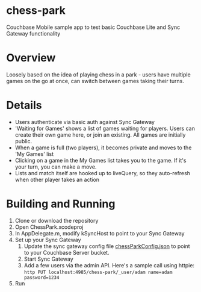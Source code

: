 chess-park
==========

Couchbase Mobile sample app to test basic Couchbase Lite and Sync Gateway functionality

Overview 
========
Loosely based on the idea of playing chess in a park - users have multiple games on the go at once, can switch between games
taking their turns.

Details
=======
- Users authenticate via basic auth against Sync Gateway
- 'Waiting for Games' shows a list of games waiting for players.  Users can create their own game here, or join
an existing.  All games are initially public.
- When a game is full (two players), it becomes private and moves to the 'My Games' list
- Clicking on a game in the My Games list takes you to the game.  If it's your turn, you can make a move. 
- Lists and match itself are hooked up to liveQuery, so they auto-refresh when other player takes an action

Building and Running
====================

1. Clone or download the repository
2. Open ChessPark.xcodeproj
3. In AppDelegate.m, modify kSyncHost to point to your Sync Gateway
4. Set up your Sync Gateway
    1. Update the sync gateway config file [chessParkConfig.json](https://github.com/adamcfraser/chess-park/blob/master/chessParkConfig.json) to point to your Couchbase Server bucket.
    2. Start Sync Gateway
    3. Add a few users via the admin API.  Here's a sample call using httpie: 
`
  http PUT localhost:4985/chess-park/_user/adam name=adam password=1234
`
5. Run 
